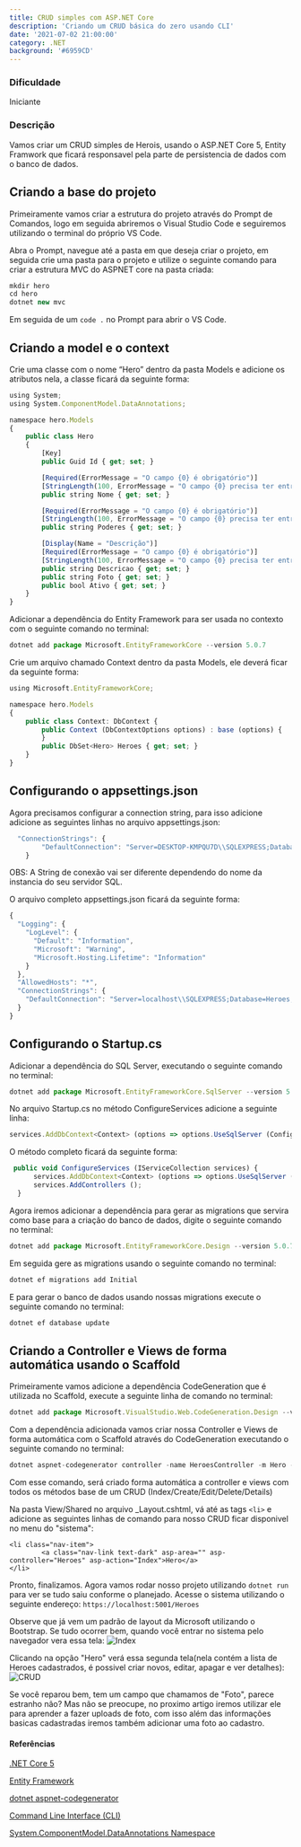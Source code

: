 ```yaml
---
title: CRUD simples com ASP.NET Core
description: 'Criando um CRUD básica do zero usando CLI'
date: '2021-07-02 21:00:00'
category: .NET
background: '#6959CD'
---
```

### Dificuldade
Iniciante

### Descrição
Vamos criar um CRUD simples de Herois, usando o ASP.NET Core 5, Entity Framwork que ficará responsavel pela parte de persistencia de dados com o banco de dados.


## Criando a base do projeto

Primeiramente vamos criar a estrutura do projeto através do Prompt de Comandos, logo em seguida abriremos o Visual Studio Code e seguiremos utilizando o terminal do próprio VS Code.

Abra o Prompt, navegue até a pasta em que deseja criar o projeto, em seguida crie uma pasta para o projeto e utilize o seguinte comando para criar a estrutura MVC do ASPNET core na pasta criada:
````jsx
mkdir hero
cd hero
dotnet new mvc
````

Em seguida de um ````code .```` no Prompt para abrir o VS Code.

## Criando a model e o context

Crie uma classe com o nome “Hero” dentro da pasta Models e adicione os atributos nela, a classe ficará da seguinte forma:

````jsx
using System;
using System.ComponentModel.DataAnnotations;

namespace hero.Models
{
    public class Hero
    {
        [Key]
        public Guid Id { get; set; }

        [Required(ErrorMessage = "O campo {0} é obrigatório")]
        [StringLength(100, ErrorMessage = "O campo {0} precisa ter entre {2} e {1} caracteres", MinimumLength = 2)]
        public string Nome { get; set; }

        [Required(ErrorMessage = "O campo {0} é obrigatório")]
        [StringLength(100, ErrorMessage = "O campo {0} precisa ter entre {2} e {1} caracteres", MinimumLength = 11)]
        public string Poderes { get; set; }

        [Display(Name = "Descrição")]
        [Required(ErrorMessage = "O campo {0} é obrigatório")]
        [StringLength(100, ErrorMessage = "O campo {0} precisa ter entre {2} e {1} caracteres", MinimumLength = 11)]
        public string Descricao { get; set; }
        public string Foto { get; set; }
        public bool Ativo { get; set; }
    }
}
````
Adicionar a dependência do Entity Framework para ser usada no contexto com o seguinte comando no terminal:<br>
````jsx
dotnet add package Microsoft.EntityFrameworkCore --version 5.0.7
````

Crie um arquivo chamado Context dentro da pasta Models, ele deverá ficar da seguinte forma:

````jsx
using Microsoft.EntityFrameworkCore;

namespace hero.Models
{
    public class Context: DbContext {
        public Context (DbContextOptions options) : base (options) {
        }
        public DbSet<Hero> Heroes { get; set; }
    }
}
````

## Configurando o appsettings.json

Agora precisamos configurar a connection string, para isso adicione adicione as seguintes linhas no arquivo appsettings.json:

````jsx
  "ConnectionStrings": {
        "DefaultConnection": "Server=DESKTOP-KMPQU7D\\SQLEXPRESS;Database=Heroes;MultipleActiveResultSets=true;Trusted_Connection=True;"
    }

````
OBS: A String de conexão vai ser diferente dependendo do nome da instancia do seu servidor SQL.

O arquivo completo appsettings.json ficará da seguinte forma:

````jsx
{
  "Logging": {
    "LogLevel": {
      "Default": "Information",
      "Microsoft": "Warning",
      "Microsoft.Hosting.Lifetime": "Information"
    }
  },
  "AllowedHosts": "*",
  "ConnectionStrings": {
    "DefaultConnection": "Server=localhost\\SQLEXPRESS;Database=Heroes;MultipleActiveResultSets=true;Trusted_Connection=True;"
  }
}
````

## Configurando o Startup.cs

Adicionar a dependência do SQL Server, executando o seguinte comando no terminal:<br>
````jsx
dotnet add package Microsoft.EntityFrameworkCore.SqlServer --version 5.0.7
````

No arquivo Startup.cs no método ConfigureServices adicione a seguinte linha:

````jsx
services.AddDbContext<Context> (options => options.UseSqlServer (Configuration.GetConnectionString ("DefaultConnection")));

````

O método completo ficará da seguinte forma:

````jsx
 public void ConfigureServices (IServiceCollection services) {
      services.AddDbContext<Context> (options => options.UseSqlServer (Configuration.GetConnectionString ("DefaultConnection")));
      services.AddControllers ();
  }


````

Agora iremos adicionar a dependência para gerar as migrations que servira como base para a criação do banco de dados, digite o seguinte comando no terminal:
````jsx
dotnet add package Microsoft.EntityFrameworkCore.Design --version 5.0.7
````

Em seguida gere as migrations usando o seguinte comando no terminal:
````jsx
dotnet ef migrations add Initial
````

E para gerar o banco de dados usando nossas migrations execute o seguinte comando no terminal:
````jsx
dotnet ef database update
````

## Criando a Controller e Views de forma automática usando o Scaffold

Primeiramente vamos adicione a dependência CodeGeneration que é utilizada no Scaffold, execute a seguinte linha de comando no terminal:
````jsx
dotnet add package Microsoft.VisualStudio.Web.CodeGeneration.Design --version 5.0.2
````

Com a dependência adicionada vamos criar nossa Controller e Views de forma automática com o Scaffold através do CodeGeneration executando o seguinte comando no terminal:
````jsx
dotnet aspnet-codegenerator controller -name HeroesController -m Hero -dc Context --relativeFolderPath Controllers --useDefaultLayout
````

Com esse comando, será criado forma automática a controller e views com todos os métodos base de um CRUD (Index/Create/Edit/Delete/Details) 

Na pasta View/Shared no arquivo _Layout.cshtml, vá até as tags `<li>` e adicione as seguintes linhas de comando para nosso CRUD ficar disponivel no menu do "sistema":
````
<li class="nav-item">
        <a class="nav-link text-dark" asp-area="" asp-controller="Heroes" asp-action="Index">Hero</a>
</li>
````

Pronto, finalizamos. Agora vamos rodar nosso projeto utilizando ````dotnet run ```` para ver se tudo saiu conforme o planejado.
Acesse o sistema utilizando o seguinte endereço: 
`https://localhost:5001/Heroes`

Observe que já vem um padrão de layout da Microsoft utilizando o Bootstrap. Se tudo ocorrer bem, quando você entrar no sistema pelo navegador vera essa tela:
![Index](assets/img/home.png)

Clicando na opção "Hero" verá essa segunda tela(nela contém a lista de Heroes cadastrados, é possivel criar novos, editar, apagar e ver detalhes):
![CRUD](assets/img/crud_index.png)

Se você reparou bem, tem um campo que chamamos de "Foto", parece estranho não? Mas não se preocupe, no proximo artigo iremos utilizar ele para aprender a fazer uploads de foto, com isso além das informações basicas cadastradas iremos também adicionar uma foto ao cadastro.



#### Referências

<a href="https://docs.microsoft.com/pt-br/dotnet/">.NET Core 5</a>

<a href="https://docs.microsoft.com/pt-br/ef/">Entity Framework</a>

<a href="https://docs.microsoft.com/pt-br/aspnet/core/fundamentals/tools/dotnet-aspnet-codegenerator?view=aspnetcore-5.0">dotnet aspnet-codegenerator</a>

<a href="https://code.visualstudio.com/docs/editor/command-line">Command Line Interface (CLI)</a>

<a href="https://docs.microsoft.com/en-us/dotnet/api/system.componentmodel.dataannotations?view=net-5.0">System.ComponentModel.DataAnnotations Namespace</a>
